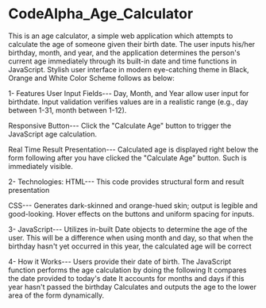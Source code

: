 # CodeAlpha_Age_Calculator
This is an age calculator, a simple web application which attempts to calculate the age of someone given their birth date. The user inputs his/her birthday, month, and year, and the application determines the person's current age immediately through its built-in date and time functions in JavaScript. Stylish user interface in modern eye-catching theme in Black, Orange and White Color Scheme follows as below:

1- Features
   User Input Fields---
      Day, Month, and Year allow user input for birthdate.
      Input validation verifies values are in a realistic range (e.g., day between 1-31, month between 1-12).

  Responsive Button---
      Click the "Calculate Age" button to trigger the JavaScript age calculation.

  Real Time Result Presentation---
      Calculated age is displayed right below the form following after you have clicked the "Calculate Age" button. Such is immediately visible.

2- Technologies:
   HTML---
    This code provides structural form and result presentation

   
   CSS---
    Generates dark-skinned and orange-hued skin; output is legible and good-looking.
    Hover effects on the buttons and uniform spacing for inputs.

3- JavaScript---
    Utilizes in-built Date objects to determine the age of the user.
     This will be a difference when using month and day, so that when the birthday hasn't yet occurred in this year, the calculated age will be correct


4- How it Works---
    Users provide their date of birth.
    The JavaScript function performs the age calculation by doing the following
    It compares the date provided to today's date
    It accounts for months and days if this year hasn't passed the birthday
    Calculates and outputs the age to the lower area of the form dynamically.
